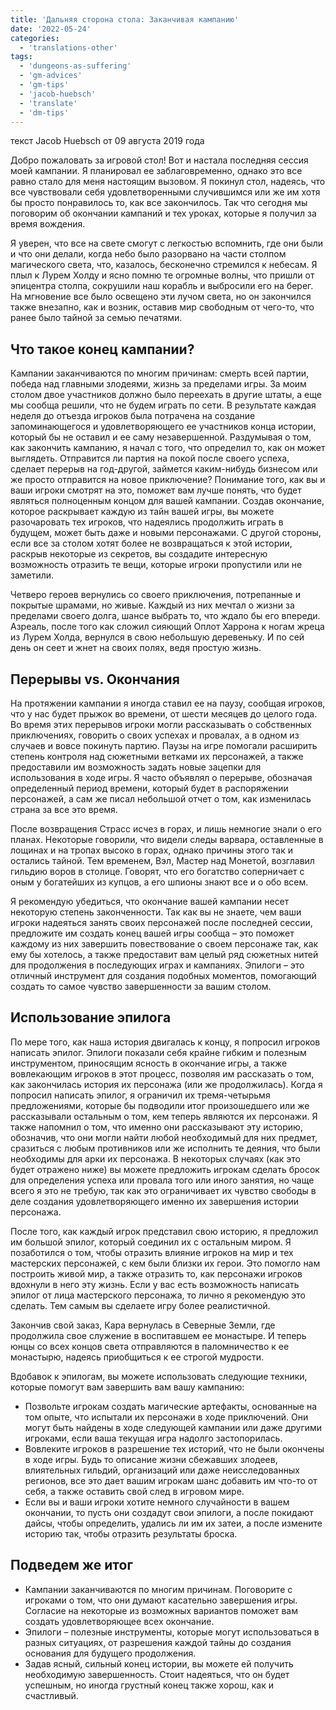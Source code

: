 ```yaml
---
title: 'Дальняя сторона стола: Заканчивая кампанию'
date: '2022-05-24'
categories:
  - 'translations-other'
tags:
  - 'dungeons-as-suffering'
  - 'gm-advices'
  - 'gm-tips'
  - 'jacob-huebsch'
  - 'translate'
  - 'dm-tips'
---
```


текст Jacob Huebsch от 09 августа 2019 года

Добро пожаловать за игровой стол! Вот и настала последняя сессия моей кампании. Я планировал ее заблаговременно, однако это все равно стало для меня настоящим вызовом. Я покинул стол, надеясь, что все чувствовали себя удовлетворенными случившимся или же им хотя бы просто понравилось то, как все закончилось. Так что сегодня мы поговорим об окончании кампаний и тех уроках, которые я получил за время вождения.

Я уверен, что все на свете смогут с легкостью вспомнить, где они были и что они делали, когда небо было разорвано на части столпом магического света, что, казалось, бесконечно стремился к небесам. Я плыл к Лурем Холду и ясно помню те огромные волны, что пришли от эпицентра столпа, сокрушили наш корабль и выбросили его на берег. На мгновение все было освещено эти лучом света, но он закончился также внезапно, как и возник, оставив мир свободным от чего-то, что ранее было тайной за семью печатями.

## Что такое конец кампании?

Кампании заканчиваются по многим причинам: смерть всей партии, победа над главными злодеями, жизнь за пределами игры. За моим столом двое участников должно было переехать в другие штаты, а еще мы сообща решили, что не будем играть по сети. В результате каждая неделя до отъезда игроков была потрачена на создание запоминающегося и удовлетворяющего ее участников конца истории, который бы не оставил и ее саму незавершенной. Раздумывая о том, как закончить кампанию, я начал с того, что определил то, как он может выглядеть. Отправится ли партия на покой после своего успеха, сделает перерыв на год-другой, займется каким-нибудь бизнесом или же просто отправится на новое приключение? Понимание того, как вы и ваши игроки смотрят на это, поможет вам лучше понять, что будет являться полноценным концом для вашей кампании. Создав окончание, которое раскрывает каждую из тайн вашей игры, вы можете разочаровать тех игроков, что надеялись продолжить играть в будущем, может быть даже и новыми персонажами. С другой стороны, если все за столом хотят более не возвращаться к этой истории, раскрыв некоторые из секретов, вы создадите интересную возможность отразить те вещи, которые игроки пропустили или не заметили.

Четверо героев вернулись со своего приключения, потрепанные и покрытые шрамами, но живые. Каждый из них мечтал о жизни за пределами своего долга, шансе выбрать то, что ждало бы его впереди. Азреаль, после того как сложил сияющий Оплот Харрона к ногам жреца из Лурем Холда, вернулся в свою небольшую деревеньку. И по сей день он сеет и жнет на своих полях, ведя простую жизнь.

## Перерывы vs. Окончания

На протяжении кампании я иногда ставил ее на паузу, сообщая игроков, что у нас будет прыжок во времени, от шести месяцев до целого года. Во время этих перерывов игроки могли рассказывать о собственных приключениях, говорить о своих успехах и провалах, а в одном из случаев и вовсе покинуть партию. Паузы на игре помогали расширить степень контроля над сюжетными ветками их персонажей, а также предоставили им возможность задать новые зацепки для использования в ходе игры. Я часто объявлял о перерыве, обозначая определенный период времени, который будет в распоряжении персонажей, а сам же писал небольшой отчет о том, как изменилась страна за все это время.

После возвращения Страсс исчез в горах, и лишь немногие знали о его планах. Некоторые говорили, что видели следы варвара, оставленные в лощинах и на тропах высоко в горах, однако причины этого так и остались тайной. Тем временем, Вэл, Мастер над Монетой, возглавил гильдию воров в столице. Говорят, что его богатство соперничает с оным у богатейших из купцов, а его шпионы знают все и о обо всем.

Я рекомендую убедиться, что окончание вашей кампании несет некоторую степень законченности. Так как вы не знаете, чем ваши игроки надеяться занять своих персонажей после последней сессии, предложите им создать конец вашей игры сообща – это поможет каждому из них завершить повествование о своем персонаже так, как ему бы хотелось, а также предоставит вам целый ряд сюжетных нитей для продолжения в последующих играх и кампаниях. Эпилоги – это отличный инструмент для создания подобных моментов, помогающий создать то самое чувство завершенности за вашим столом.

## Использование эпилога

По мере того, как наша история двигалась к концу, я попросил игроков написать эпилог. Эпилоги показали себя крайне гибким и полезным инструментом, приносящим ясность в окончание игры, а также вовлекающим игроков в этот процесс, позволяя им рассказать о том, как закончилась история их персонажа (или же продолжилась). Когда я попросил написать эпилог, я ограничил их тремя-четырьмя предложениями, которые бы подводили итог произошедшего или же рассказывали остальным о том, кем теперь являются их персонажи. Я также напомнил о том, что именно они рассказывают эту историю, обозначив, что они могли найти любой необходимый для них предмет, сразиться с любым противников или же исполнить те деяния, что были необходимы для арки их персонажа. В некоторых случаях (как это будет отражено ниже) вы можете предложить игрокам сделать бросок для определения успеха или провала того или иного занятия, но чаще всего я это не требую, так как это ограничивает их чувство свободы в деле создания удовлетворяющего именно их завершения истории персонажа.

После того, как каждый игрок представил свою историю, я предложил им большой эпилог, который соединил их с остальным миром. Я позаботился о том, чтобы отразить влияние игроков на мир и тех мастерских персонажей, с кем были близки их герои. Это помогло нам построить живой мир, а также отразить то, как персонажи игроков вдохнули в него эту жизнь. Если у вас есть возможность написать эпилог от лица мастерского персонажа, то лично я рекомендую это сделать. Тем самым вы сделаете игру более реалистичной.

Закончив свой заказ, Кара вернулась в Северные Земли, где продолжила свое служение в воспитавшем ее монастыре. И теперь юнцы со всех концов света отправляются в паломничество к ее монастырю, надеясь приобщиться к ее строгой мудрости.

Вдобавок к эпилогам, вы можете использовать следующие техники, которые помогут вам завершить вам вашу кампанию:

- Позвольте игрокам создать магические артефакты, основанные на том опыте, что испытали их персонажи в ходе приключений. Они могут быть найдены в ходе следующей кампании или даже другими игроками, если ваша текущая игра надолго застопорилась.
- Вовлеките игроков в разрешение тех историй, что не были окончены в ходе игры. Будь то описание жизни сбежавших злодеев, влиятельных гильдий, организаций или даже неисследованных регионов, все это дает вашим игрокам шанс добавить им что-то от себя, а также оставить свой след в игровом мире.
- Если вы и ваши игроки хотите немного случайности в вашем окончании, то пусть они создадут свои эпилоги, а после покидают дайсы, чтобы определить, удались ли им их затеи, а после измените историю так, чтобы отразить результаты броска.

## Подведем же итог

- Кампании заканчиваются по многим причинам. Поговорите с игроками о том, что они думают касательно завершения игры. Согласие на некоторые из возможных вариантов поможет вам создать удовлетворяющее всех окончание.
- Эпилоги – полезные инструменты, которые могут использоваться в разных ситуациях, от разрешения каждой тайны до создания основания для будущего продолжения.
- Задав ясный, сильный конец истории, вы можете ей получить необходимую завершенность. Стоит надеяться, что он будет успешным, но иногда грустный конец также хорош, как и счастливый.
